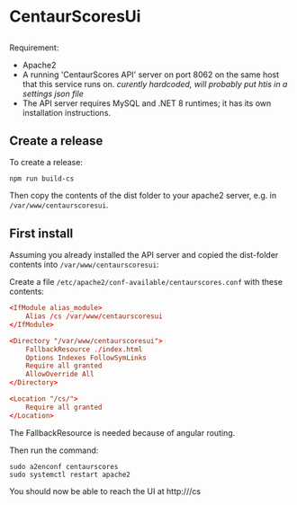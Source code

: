 # CentaurScoresUi

##

Requirement:
- Apache2
- A running 'CentaurScores API' server on port 8062 on the same host that this service runs on.
  *curently hardcoded, will probably put htis in a settings json file*
- The API server requires MySQL and .NET 8 runtimes; it has its own installation instructions.

## Create a release

To create a release:

```
npm run build-cs
```

Then copy the contents of the dist folder to your apache2 server, e.g. in ```/var/www/centaurscoresui```.

## First install

Assuming you already installed the API server and copied the dist-folder contents into ```/var/www/centaurscoresui```:

Create a file ```/etc/apache2/conf-available/centaurscores.conf``` with these contents:

```conf
<IfModule alias_module>
    Alias /cs /var/www/centaurscoresui
</IfModule>

<Directory "/var/www/centaurscoresui">
    FallbackResource ./index.html
    Options Indexes FollowSymLinks
    Require all granted
    AllowOverride All
</Directory>

<Location "/cs/">
    Require all granted
</Location>
```

The FallbackResource is needed because of angular routing.

Then run the command:

```
sudo a2enconf centaurscores
sudo systemctl restart apache2
```

You should now be able to reach the UI at http://<your-ip>/cs

